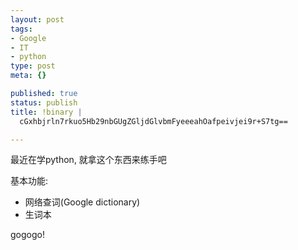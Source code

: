 ```yaml
--- 
layout: post
tags: 
- Google
- IT
- python
type: post
meta: {}

published: true
status: publish
title: !binary |
  cGxhbjrln7rkuo5Hb29nbGUgZGljdGlvbmFyeeeahOafpeivjei9r+S7tg==

---
```

<p>最近在学python, 就拿这个东西来练手吧</p>
<p>基本功能:</p>
<ul>
<li>网络查词(Google dictionary)</li>
<li>生词本</li>
</ul>
<p>gogogo!</p>

